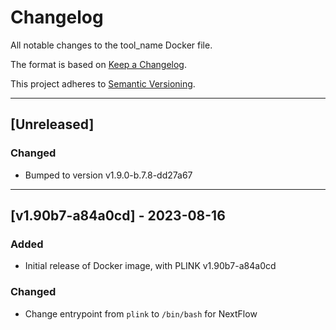 # Changelog
All notable changes to the tool_name Docker file.

The format is based on [Keep a Changelog](https://keepachangelog.com/en/1.0.0/).

This project adheres to [Semantic Versioning](https://semver.org/spec/v2.0.0.html).

---

## [Unreleased]

### Changed

- Bumped to version v1.9.0-b.7.8-dd27a67

---

## [v1.90b7-a84a0cd] - 2023-08-16

### Added
- Initial release of Docker image, with PLINK v1.90b7-a84a0cd

### Changed
- Change entrypoint from `plink` to `/bin/bash` for NextFlow

